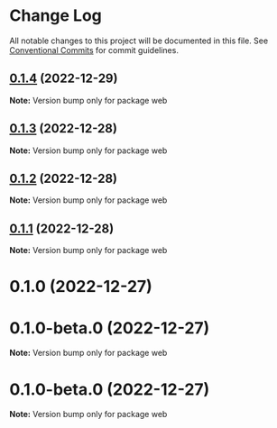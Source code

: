 # Change Log

All notable changes to this project will be documented in this file.
See [Conventional Commits](https://conventionalcommits.org) for commit guidelines.

## [0.1.4](https://github.com/rmoralp/maons/compare/web@0.1.3...web@0.1.4) (2022-12-29)

**Note:** Version bump only for package web





## [0.1.3](https://github.com/rmoralp/maons/compare/web@0.1.2...web@0.1.3) (2022-12-28)

**Note:** Version bump only for package web





## [0.1.2](https://github.com/rmoralp/maons/compare/web@0.1.1...web@0.1.2) (2022-12-28)

**Note:** Version bump only for package web





## [0.1.1](https://github.com/rmoralp/maons/compare/web@0.1.0...web@0.1.1) (2022-12-28)

**Note:** Version bump only for package web





# 0.1.0 (2022-12-27)



# 0.1.0-beta.0 (2022-12-27)

**Note:** Version bump only for package web





# 0.1.0-beta.0 (2022-12-27)

**Note:** Version bump only for package web
